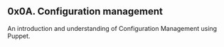 ## 0x0A. Configuration management

An introduction and understanding of Configuration Management using Puppet.
